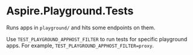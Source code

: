 # Aspire.Playground.Tests

Runs apps in `playground/` and hits some endpoints on them.

Use `TEST_PLAYGROUND_APPHOST_FILTER` to run tests for specific playground apps. For example, `TEST_PLAYGROUND_APPHOST_FILTER=proxy`.
